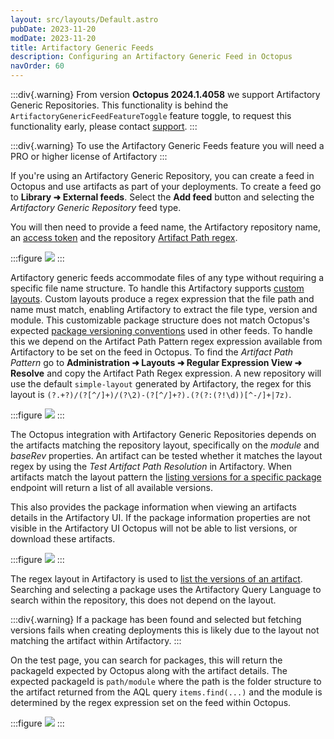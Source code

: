 ```yaml
---
layout: src/layouts/Default.astro
pubDate: 2023-11-20
modDate: 2023-11-20
title: Artifactory Generic Feeds
description: Configuring an Artifactory Generic Feed in Octopus
navOrder: 60
---
```


:::div{.warning}
From version **Octopus 2024.1.4058** we support Artifactory Generic Repositories. This functionality is behind the `ArtifactoryGenericFeedFeatureToggle` feature toggle, to request this functionality early, please contact [support](https://yamldoc.liuyan.wang/support).
:::

:::div{.warning}
To use the Artifactory Generic Feeds feature you will need a PRO or higher license of Artifactory
:::

If you're using an Artifactory Generic Repository, you can create a feed in Octopus and use artifacts as part of your deployments. To create a feed go to **Library ➜ External feeds**. Select the **Add feed** button and selecting the _Artifactory Generic Repository_ feed type.

You will then need to provide a feed name, the Artifactory repository name, an [access token](https://oc.to/ArtifactoryAccessToken) and the repository [Artifact Path regex](https://oc.to/ArtifactoryGenericLayouts).

:::figure
![](/docs/packaging-applications/package-repositories/images/artifactory-generic-feed-creation.png)
:::

Artifactory generic feeds accommodate files of any type without requiring a specific file name structure. To handle this Artifactory supports [custom layouts](https://oc.to/ArtifactoryGenericLayouts). Custom layouts produce a regex expression that the file path and name must match, enabling Artifactory to extract the file type, version and module. This customizable package structure does not match Octopus's expected [package versioning conventions](/docs/packaging-applications/create-packages/versioning) used in other feeds. 
To handle this we depend on the Artifact Path Pattern regex expression available from Artifactory to be set on the feed in Octopus. 
To find the _Artifact Path Pattern_ go to **Administration ➜ Layouts ➜ Regular Expression View ➜ Resolve** and copy the Artifact Path Regex expression. A new repository will use the default `simple-layout` generated by Artifactory, the regex for this layout is <code>(?<orgPath>.+?)/(?<module>[^/]+)/(?<module>\2)-(?<baseRev>[^/]+?)\.(?<ext>(?:(?!\d))[^\-/]+|7z)</code>.

:::figure
![](/docs/packaging-applications/package-repositories/images/artifactory-generic-feeds-custom-layout.png)
:::

The Octopus integration with Artifactory Generic Repositories depends on the artifacts matching the repository layout, specifically on the _module_ and _baseRev_ properties. An artifact can be tested whether it matches the layout regex by using the _Test Artifact Path Resolution_ in Artifactory. When artifacts match the layout pattern the [listing versions for a specific package](https://oc.to/ArtifactVersionSearch) endpoint will return a list of all available versions. 

This also provides the package information when viewing an artifacts details in the Artifactory UI. If the package information properties are not visible in the Artifactory UI Octopus will not be able to list versions, or download these artifacts.

:::figure
![](/docs/packaging-applications/package-repositories/images/artifactory-generic-feed-package-information.png)
:::

The regex layout in Artifactory is used to [list the versions of an artifact](https://oc.to/ArtifactVersionSearch). Searching and selecting a package uses the Artifactory Query Language to search within the repository, this does not depend on the layout.

:::div{.warning}
If a package has been found and selected but fetching versions fails when creating deployments this is likely due to the layout not matching the artifact within Artifactory.
:::

On the test page, you can search for packages, this will return the packageId expected by Octopus along with the artifact details. The expected packageId is `path/module` where the path is the folder structure to the artifact returned from the AQL query <code>items.find(...)</code> and the module is determined by the regex expression set on the feed within Octopus.

:::figure
![](/docs/packaging-applications/package-repositories/images/artifactory-generic-feed-test.png)
:::
